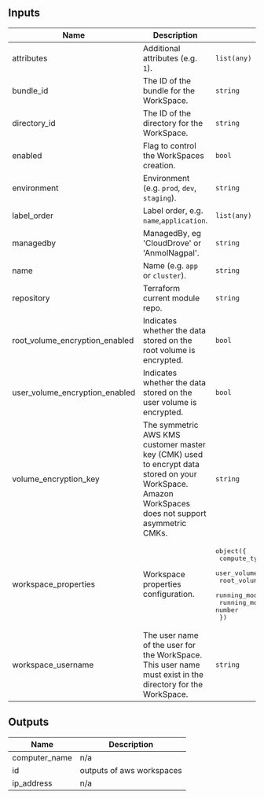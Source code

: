 ## Inputs

| Name | Description | Type | Default | Required |
|------|-------------|------|---------|:--------:|
| attributes | Additional attributes (e.g. `1`). | `list(any)` | `[]` | no |
| bundle\_id | The ID of the bundle for the WorkSpace. | `string` | `"wsb-bh8rsxt14"` | no |
| directory\_id | The ID of the directory for the WorkSpace. | `string` | `"d-00000000"` | no |
| enabled | Flag to control the WorkSpaces creation. | `bool` | `true` | no |
| environment | Environment (e.g. `prod`, `dev`, `staging`). | `string` | `""` | no |
| label\_order | Label order, e.g. `name`,`application`. | `list(any)` | `[]` | no |
| managedby | ManagedBy, eg 'CloudDrove' or 'AnmolNagpal'. | `string` | `"anmol@clouddrove.com"` | no |
| name | Name  (e.g. `app` or `cluster`). | `string` | `""` | no |
| repository | Terraform current module repo. | `string` | `"https://github.com/clouddrove/terraform-aws-workspace"` | no |
| root\_volume\_encryption\_enabled | Indicates whether the data stored on the root volume is encrypted. | `bool` | `false` | no |
| user\_volume\_encryption\_enabled | Indicates whether the data stored on the user volume is encrypted. | `bool` | `false` | no |
| volume\_encryption\_key | The symmetric AWS KMS customer master key (CMK) used to encrypt data stored on your WorkSpace. Amazon WorkSpaces does not support asymmetric CMKs. | `string` | `null` | no |
| workspace\_properties | Workspace properties configuration. | <pre>object({<br>    compute_type_name                         = string<br>    user_volume_size_gib                      = number<br>    root_volume_size_gib                      = number<br>    running_mode                              = string<br>    running_mode_auto_stop_timeout_in_minutes = number<br>  })</pre> | <pre>{<br>  "compute_type_name": "VALUE",<br>  "root_volume_size_gib": 80,<br>  "running_mode": "AUTO_STOP",<br>  "running_mode_auto_stop_timeout_in_minutes": 60,<br>  "user_volume_size_gib": 10<br>}</pre> | no |
| workspace\_username | The user name of the user for the WorkSpace. This user name must exist in the directory for the WorkSpace. | `string` | `"Administrator"` | no |

## Outputs

| Name | Description |
|------|-------------|
| computer\_name | n/a |
| id | outputs of aws workspaces |
| ip\_address | n/a |

